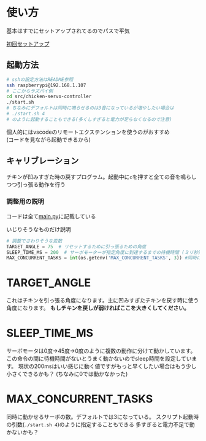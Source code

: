 # 使い方

基本はすでにセットアップされてるのでパスで平気

[初回セットアップ](./setup.md)

## 起動方法


```bash
# sshの設定方法はREADME参照
ssh raspberrypi@192.168.1.107
# ここからラズパイ側
cd src/chicken-servo-controller
./start.sh
# ちなみにデフォルトは同時に鳴らせるのは3音になっているが増やしたい場合は
# ./start.sh 4
# のように起動することもできる(多くしすぎると電力が足らなくなるので注意)
```

個人的にはvscodeのリモートエクステンションを使うのがおすすめ<br>
(コードを見ながら起動できるから)

## キャリブレーション

チキンが凹みすぎた時の戻すプログラム。起動中に`c`を押すと全ての音を鳴らしつつ引っ張る動作を行う

### 調整用の説明

コードは全て[main.py](../main.py)に記載している

いじりそうなものだけ説明

```py
# 調整でさわりそうな変数
TARGET_ANGLE = 75  # リセットするために引っ張るための角度
SLEEP_TIME_MS = 200  # サーボモーターが指定角度に到達するまでの待機時間 (ミリ秒)
MAX_CONCURRENT_TASKS = int(os.getenv('MAX_CONCURRENT_TASKS', 3)) #同時に動かせる数、デフォルトは3
```

# TARGET_ANGLE

これはチキンを引っ張る角度になります。主に凹みすぎたチキンを戻す時に使う角度になります。
**もしチキンを戻しが弱ければここを大きくしてください。**

# SLEEP_TIME_MS

サーボモータは0度→45度→0度のように複数の動作に分けて動かしています。
この命令の間に待機時間がないとうまく動かないのでsleep時間を設定しています。
現状の200msはいい感じに動く値ですがもっと早くしたい場合はもう少し小さくできるかも？
(ちなみに0では動かなかった)

# MAX_CONCURRENT_TASKS

同時に動かせるサーボの数。デフォルトでは3になっている。
スクリプト起動時の引数(`./start.sh 4`)のように指定することもできる
多すぎると電力不足で動かないかも？